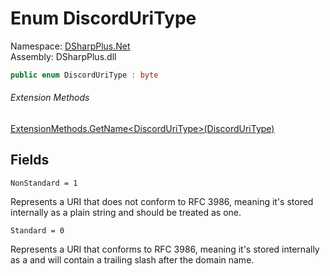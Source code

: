 # Enum DiscordUriType

Namespace: [DSharpPlus.Net](DSharpPlus.Net.md)  
Assembly: DSharpPlus.dll

```csharp
public enum DiscordUriType : byte
```

###### Extension Methods

[ExtensionMethods.GetName<DiscordUriType\>\(DiscordUriType\)](DSharpPlus.SlashCommands.ExtensionMethods.md\#DSharpPlus\_SlashCommands\_ExtensionMethods\_GetName\_\_1\_\_\_0\_)

## Fields

`NonStandard = 1` 

Represents a URI that does not conform to RFC 3986, meaning it's stored internally as a plain string and
should be treated as one.

`Standard = 0` 

Represents a URI that conforms to RFC 3986, meaning it's stored internally as a <xref href="System.Uri" data-throw-if-not-resolved="false"></xref> and will
contain a trailing slash after the domain name.

